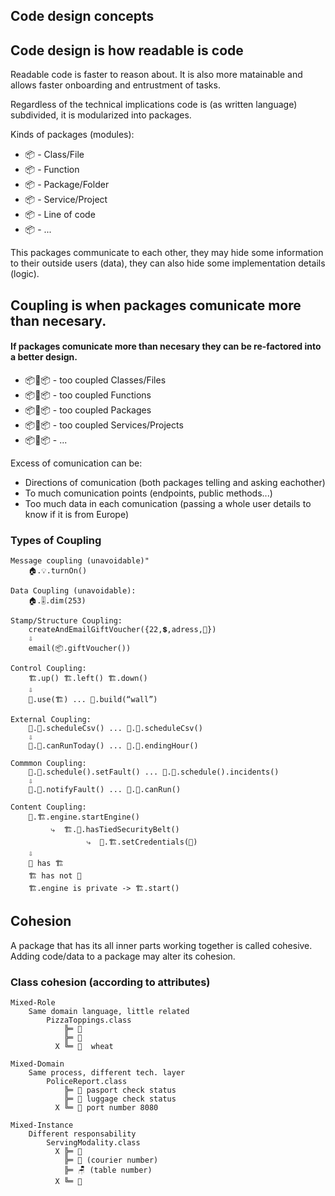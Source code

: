 ## Code design concepts

## Code design is how readable is code 

Readable code is faster to reason about. It is also more matainable and allows faster onboarding and entrustment of tasks.

Regardless of the technical implications code is (as written language) subdivided, it is modularized into packages.

Kinds of packages (modules):
- 📦 - Class/File
- 📦 - Function
- 📦 - Package/Folder
- 📦 - Service/Project
- 📦 - Line of code
- 📦 - ...

This packages communicate to each other, they may hide some information to their outside users (data), they can also hide some implementation details (logic). 

##  Coupling is when packages comunicate more than necesary.
#### If packages comunicate more than necesary they can be re-factored into a better design.

- 📦🧶📦 - too coupled Classes/Files
- 📦🧶📦 - too coupled Functions 
- 📦🧶📦 - too coupled Packages
- 📦🧶📦 - too coupled Services/Projects
- 📦🧶📦 - ...

Excess of comunication can be:
- Directions of comunication (both packages telling and asking eachother)
- To much comunication points (endpoints, public methods...)
- Too much data in each comunication (passing a whole user details to know if it is from Europe)

### Types of Coupling
```
Message coupling (unavoidable)"
    🏠.💡.turnOn()  

Data Coupling (unavoidable):
    🏠.🎚.dim(253)   

Stamp/Structure Coupling:
    createAndEmailGiftVoucher({22,💲,adress,🎨}) 
    ⇩              
    email(📦.giftVoucher())  

Control Coupling:
    🏗️.up() 🏗️.left() 🏗️.down()
    ⇩   
    👷.use(🏗️) ... 👷.build(“wall”) 

External Coupling:
    🚞.🏢.scheduleCsv() ... 🚝.🏢.scheduleCsv()
    ⇩                                               
    🚞.🏣.canRunToday() ... 🚝.🏬.endingHour()            

Commmon Coupling: 
    🚂.🏢.schedule().setFault() ... 🚝.🏢.schedule().incidents() 
    ⇩         
    🚂.🏣.notifyFault() ... 🚝.🏬.canRun() 

Content Coupling:
    👷.🏗️.engine.startEngine() 
         ⤷  🏗️.👷.hasTiedSecurityBelt()
                 ⤷  👷.🏗.setCredentials(🔑)
    ⇩   
    👷 has 🏗️
    🏗️ has not 👷
    🏗️.engine is private -> 🏗️.start()
```

## Cohesion
A package that has its all inner parts working together is called cohesive.
Adding code/data to a package may alter its cohesion.
### Class cohesion (according to attributes)
```
Mixed-Role
    Same domain language, little related
        PizzaToppings.class
            ╠═ 🧀
            ╠═ 🍅
          X ╚═ 🌾  wheat

Mixed-Domain
    Same process, different tech. layer
        PoliceReport.class 
            ╠═ 🛂 pasport check status
            ╠═ 🛃 luggage check status 
          X ╚═ 🔌 port number 8080

Mixed-Instance
    Different responsability
        ServingModality.class
          X ╠═ 🧀
            ╠═ 🛵 (courier number)
            ╠═ 🪑 (table number)
          X ╚═ 🍅
```